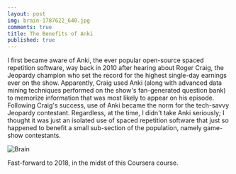 ```yaml
---
layout: post
img: brain-1787622_640.jpg
comments: true
title: The Benefits of Anki
published: true
---
```


I first became aware of Anki, the ever popular open-source spaced repetition software, way back in 2010 after hearing about Roger Craig, the Jeopardy champion who set the record for the highest single-day earnings ever on the show. Apparently, Craig used Anki (along with advanced data mining techniques performed on the show's fan-generated question bank) to memorize information that was most likely to appear on his episode. Following Craig's success, use of Anki became the norm for the tech-savvy Jeopardy contestant. Regardless, at the time, I didn't take Anki seriously; I thought it was just an isolated use of spaced repetition software that just so happened to benefit a small sub-section of the population, namely game-show contestants.

![Brain]({{site.baseurl}}/_posts/brain-1787622_640.jpg)

Fast-forward to 2018, in the midst of this Coursera course.
